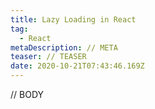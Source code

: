 ```yaml
---
title: Lazy Loading in React
tag:
  - React
metaDescription: // META
teaser: // TEASER
date: 2020-10-21T07:43:46.169Z
---
```

// BODY